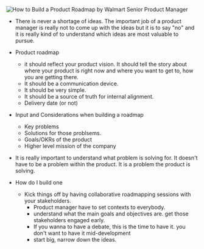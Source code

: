 ![How to Build a Product Roadmap by Walmart Senior Product Manager](https://youtu.be/x0d_GE_jWGE)

- There is never a shortage of ideas. The important job of a product manager is really not to come up with the ideas but it is to say "no" and it is really kind of to understand which ideas are most valuable to pursue.


- Product roadmap
  - it should reflect your product vision. It should tell the story about where your product is right now and where you want to get to, how you are getting there.
  - It should be a communication device.
  - It should be very simple.
  - It should be a source of truth for internal alignment.
  - Delivery date (or not)
  
  
- Input and Considerations when building a roadmap
  - Key problems
  - Solutions for those problsems.
  - Goals/OKRs of the product
  - Higher level mission of the company
  
- It is really important to understand what problem is solving for. It doesn't have to be a problem within the product. It is a problem the product is solving.


- How do I build one
  - Kick things off by having collaborative roadmapping sessions with your stakeholders.
    - Product manager have to set contexts to everybody. 
    - understand what the main goals and objectives are. get those stakeholders engaged early.
    - If you wanna to have a debate, this is the time to have it. you don't want to have it mid-development
    - start big, narrow down the ideas.
    
